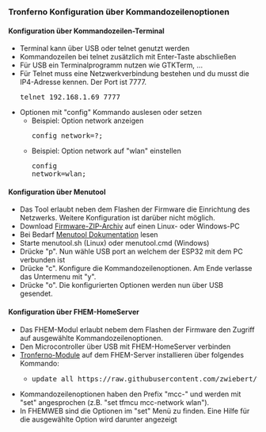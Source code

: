
### Tronferno Konfiguration über Kommandozeilenoptionen


#### Konfiguration über Kommandozeilen-Terminal
  * Terminal kann über USB oder telnet genutzt werden
  * Kommandozeilen bei telnet zusätzlich mit Enter-Taste abschließen
  * Für USB ein Terminalprogramm nutzen wie GTKTerm, ...
  * Für Telnet muss eine Netzwerkverbindung bestehen und du musst die IP4-Adresse kennen. Der Port ist 7777.
    <pre>telnet 192.168.1.69 7777</pre>
  * Optionen mit "config" Kommando auslesen oder setzen
      * Beispiel: Option network anzeigen <pre>config network=?;</pre>
      * Beispiel: Option network auf "wlan" einstellen <pre>config network=wlan;</pre>

#### Konfiguration über Menutool
  * Das Tool erlaubt neben dem Flashen der Firmware die Einrichtung des Netzwerks. Weitere Konfiguration ist darüber nicht möglich.
  * Download [Firmware-ZIP-Archiv](https://codeload.github.com/zwiebert/tronferno-mcu-bin/zip/refs/heads/master) auf einen Linux- oder Windows-PC
  * Bei Bedarf [Menutool Dokumentation](https://github.com/zwiebert/tronferno-mcu-bin/blob/beta/docs/menutool.md) lesen
  * Starte menutool.sh (Linux) oder menutool.cmd (Windows)
  * Drücke "p". Nun wähle USB port an welchem der ESP32 mit dem PC verbunden ist 
  * Drücke "c". Konfigure die Kommandozeilenoptionen. Am Ende verlasse das Untermenu mit "y".
  * Drücke "o". Die konfigurierten Optionen werden nun über USB gesendet.


#### Konfiguration über FHEM-HomeServer
  * Das FHEM-Modul erlaubt nebem dem Flashen der Firmware den Zugriff auf ausgewählte Kommandozeilenoptionen.
  * Den Microcontroller über USB mit FHEM-HomeServer verbinden
  * [Tronferno-Module](https://github.com/zwiebert/tronferno-fhem) auf dem FHEM-Server installieren über folgendes Kommando:
     * <pre>update all ht<span>tps://raw.githubusercontent.com/zwiebert/tronferno-fhem/master/modules/tronferno/controls_tronferno.txt</pre>
  * Kommandozeilenoptionen haben den Prefix "mcc-" und werden mit "set" angesprochen (z.B. "set tfmcu mcc-network wlan").
  * In FHEMWEB sind die Optionen im "set" Menü zu finden. Eine Hilfe für die ausgewählte Option wird darunter angezeigt
  